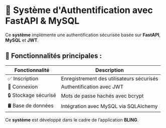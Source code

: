 # 🔐 Système d'Authentification avec FastAPI & MySQL

Ce **système** implémente une authentification sécurisée basée sur **FastAPI**, **MySQL** et **JWT**.

## 🚀 Fonctionnalités principales :

| Fonctionnalité         | Description                                      |
|------------------------|--------------------------------------------------|
| ✅ Inscription        | Enregistrement des utilisateurs sécurisés        |
| 🔑 Connexion         | Authentification avec JWT                         |
| 🔒 Stockage sécurisé | Mots de passe hachés avec bcrypt                 |
| 🛢️ Base de données  | Intégration avec MySQL via SQLAlchemy            |

Ce **système** est développé dans le cadre de l’application **BLING**.
